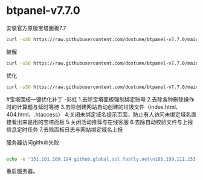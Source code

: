 # btpanel-v7.7.0
安装官方原版宝塔面板7.7
```Bash
curl -sSO https://raw.githubusercontent.com/dostume/btpanel-v7.7.0/main/install/install_panel.sh && bash install_panel.sh
```
破解
```Bash
curl -sSO https://raw.githubusercontent.com/dostume/btpanel-v7.7.0/main/one_key_happy.sh && bash one_key_happy.sh
```
优化
```Bash
curl -sSO https://raw.githubusercontent.com/dostume/btpanel-v7.7.0/main/optimize.sh && bash optimize.sh
```
#宝塔面板一键优化补丁 -彩虹
1.去除宝塔面板强制绑定账号
2.去除各种删除操作时的计算题与延时等待
3.去除创建网站自动创建的垃圾文件（index.html、404.html、.htaccess）
4.关闭未绑定域名提示页面，防止有人访问未绑定域名直接看出来是用的宝塔面板
5.关闭活动推荐与在线客服
6.去除自动校验文件与上报信息定时任务
7.去除面板日志与网站绑定域名上报



服务器访问github失败
```Bash

echo -e "151.101.109.194 github.global.ssl.fastly.net\n185.199.111.153 assets-cdn.github.com\n52.74.223.119 github.com\n13.250.162.133 codeload.github.com\n185.199.111.133 raw.githubusercontent.com" > /etc/hosts

```
重启服务器。
